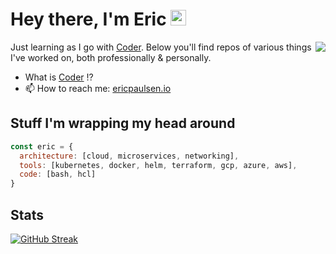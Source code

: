 # Hey there, I'm Eric <img src="https://media.giphy.com/media/hvRJCLFzcasrR4ia7z/giphy.gif" width="25px">

<img align="right" src="https://user-images.githubusercontent.com/9683576/115658600-b0690e80-a2fe-11eb-84ad-9cddd91d2896.png" />

Just learning as I go with [Coder](https://github.com/cdr). Below you'll find repos of various things I've worked on, both professionally & personally.

- What is [Coder](https://coder.com) :interrobang:
- 📫 How to reach me: [ericpaulsen.io](https://ericpaulsen.io)


## Stuff I'm wrapping my head around

```javascript
const eric = {
  architecture: [cloud, microservices, networking],
  tools: [kubernetes, docker, helm, terraform, gcp, azure, aws],
  code: [bash, hcl]
}
```

## Stats

[![GitHub Streak](http://github-readme-streak-stats.herokuapp.com?user=ericpaulsen&theme=tokyonight&fire=DD7300)](https://git.io/streak-stats)
